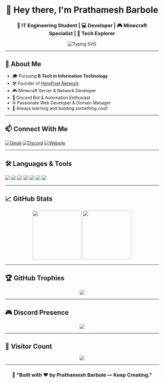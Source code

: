 <h1 align="center">👋 Hey there, I'm Prathamesh Barbole</h1>
<h3 align="center">🚀 IT Engineering Student | 💻 Developer | 🎮 Minecraft Specialist | 🤖 Tech Explorer</h3>

<p align="center">
  <img src="https://readme-typing-svg.demolab.com?font=Fira+Code&size=22&pause=1000&color=36BCF7&center=true&vCenter=true&width=600&lines=Software+Developer;Minecraft+Server+Developer;Discord+Bot+Creator;Web+Developer;Always+Learning+New+Techs" alt="Typing SVG" />
</p>

---

## 🌟 About Me

- 🎓 Pursuing **B.Tech in Information Technology**
- 🛠️ Founder of [HeroPixel Network](http://www.heroos.tech)
- 🎮 Minecraft Server & Network Developer
- 🤖 Discord Bot & Automation Enthusiast
- 🌐 Passionate Web Developer & Domain Manager
- 🧠 Always learning and building something cool!

---

## 📫 Connect With Me

<p>
  <a href="mailto:heropixelnetwork@gmail.com"><img src="https://img.shields.io/badge/Email-D14836?style=for-the-badge&logo=gmail&logoColor=white" alt="Gmail"/></a>
  <a href="https://discord.com/users/794211471516893204"><img src="https://img.shields.io/badge/Discord-5865F2?style=for-the-badge&logo=discord&logoColor=white" alt="Discord"/></a>
  <a href="http://www.heroos.tech"><img src="https://img.shields.io/badge/My Website-1DA1F2?style=for-the-badge&logo=google-chrome&logoColor=white" alt="Website"/></a>
</p>

---

## 🛠️ Languages & Tools

<p align="left">
  <img src="https://img.shields.io/badge/Java-007396?style=for-the-badge&logo=java&logoColor=white"/>
  <img src="https://img.shields.io/badge/C++-00599C?style=for-the-badge&logo=c%2B%2B&logoColor=white"/>
  <img src="https://img.shields.io/badge/Python-3776AB?style=for-the-badge&logo=python&logoColor=white"/>
  <img src="https://img.shields.io/badge/Node.js-339933?style=for-the-badge&logo=node.js&logoColor=white"/>
  <img src="https://img.shields.io/badge/HTML5-E34F26?style=for-the-badge&logo=html5&logoColor=white"/>
  <img src="https://img.shields.io/badge/CSS3-1572B6?style=for-the-badge&logo=css3&logoColor=white"/>
  <img src="https://img.shields.io/badge/JavaScript-F7DF1E?style=for-the-badge&logo=javascript&logoColor=black"/>
</p>

---

## 📈 GitHub Stats

<div align="center">
  <img height="160" src="https://github-readme-stats.vercel.app/api?username=2208Prathamesh&show_icons=true&theme=github_dark&count_private=true&hide_border=true" />
  <img height="160" src="https://github-readme-stats.vercel.app/api/top-langs/?username=2208Prathamesh&layout=compact&theme=github_dark&hide_border=true" />
</div>

---

## 🏆 GitHub Trophies

<p align="center">
  <img src="https://github-profile-trophy.vercel.app/?username=2208Prathamesh&theme=algolia&row=1&margin-w=10" />
</p>

---

## 🎮 Discord Presence

<p align="center">
  <img src="https://lanyard.cnrad.dev/api/794211471516893204?theme=dark&borderRadius=10px" />
</p>

---

## 👀 Visitor Count

<p align="center">
  <img src="https://komarev.com/ghpvc/?username=2208Prathamesh&style=flat-square&color=blue" />
</p>

---

<h3 align="center">💬 "Built with ❤️ by Prathamesh Barbole — Keep Creating."</h3>
